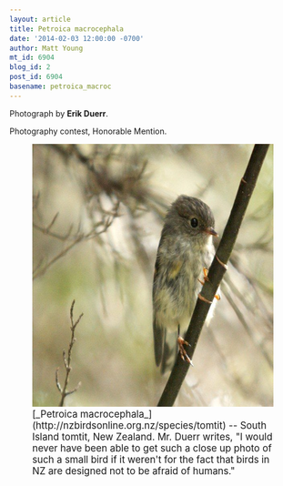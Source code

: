 ```yaml
---
layout: article
title: Petroica macrocephala
date: '2014-02-03 12:00:00 -0700'
author: Matt Young
mt_id: 6904
blog_id: 2
post_id: 6904
basename: petroica_macroc
---
```

Photograph by **Erik Duerr**.

Photography contest, Honorable Mention.

<figure>
<img src="/uploads/2014/Duerr.Petroica_macrocephala_macrocephala_1.jpg" alt="Duerr.Petroica_macrocephala_macrocephala_1.jpg" width="600" height="462" />
<figcaption markdown="span">
<big>[_Petroica macrocephala_](http://nzbirdsonline.org.nz/species/tomtit) -- South Island tomtit, New Zealand.  Mr. Duerr writes, "I would never have been  able to get such a close up photo of such a small bird if it weren't  for the fact that birds in NZ are designed not to be afraid of  humans."</big>

</figcaption>
</figure>

